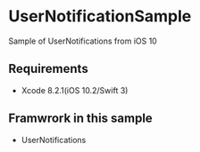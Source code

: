 # UserNotificationSample
Sample of UserNotifications from iOS 10

## Requirements

- Xcode 8.2.1(iOS 10.2/Swift 3)

## Framwrork in this sample
- UserNotifications
